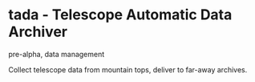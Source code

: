 tada - Telescope Automatic Data Archiver
====

pre-alpha, data management

Collect telescope data from mountain tops, deliver to far-away archives.
